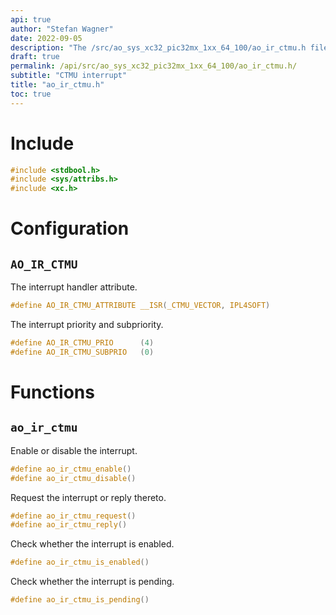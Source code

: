 ```yaml
---
api: true
author: "Stefan Wagner"
date: 2022-09-05
description: "The /src/ao_sys_xc32_pic32mx_1xx_64_100/ao_ir_ctmu.h file of the ao real-time operating system."
draft: true
permalink: /api/src/ao_sys_xc32_pic32mx_1xx_64_100/ao_ir_ctmu.h/
subtitle: "CTMU interrupt"
title: "ao_ir_ctmu.h"
toc: true
---
```


# Include

```c
#include <stdbool.h>
#include <sys/attribs.h>
#include <xc.h>
```

# Configuration

## `AO_IR_CTMU`

The interrupt handler attribute.

```c
#define AO_IR_CTMU_ATTRIBUTE __ISR(_CTMU_VECTOR, IPL4SOFT)
```

The interrupt priority and subpriority.

```c
#define AO_IR_CTMU_PRIO      (4)
#define AO_IR_CTMU_SUBPRIO   (0)
```

# Functions

## `ao_ir_ctmu`

Enable or disable the interrupt.

```c
#define ao_ir_ctmu_enable()
#define ao_ir_ctmu_disable()
```

Request the interrupt or reply thereto.

```c
#define ao_ir_ctmu_request()
#define ao_ir_ctmu_reply()
```

Check whether the interrupt is enabled.

```c
#define ao_ir_ctmu_is_enabled()
```

Check whether the interrupt is pending.

```c
#define ao_ir_ctmu_is_pending()
```
